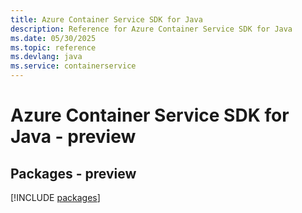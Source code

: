 ```yaml
---
title: Azure Container Service SDK for Java
description: Reference for Azure Container Service SDK for Java
ms.date: 05/30/2025
ms.topic: reference
ms.devlang: java
ms.service: containerservice
---
```

# Azure Container Service SDK for Java - preview
## Packages - preview
[!INCLUDE [packages](container-service-index.md)]